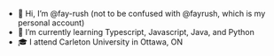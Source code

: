 - 👋 Hi, I’m @fay-rush (not to be confused with @fayrush, which is my personal account)
- 🌱 I’m currently learning Typescript, Javascript, Java, and Python
- 🎓 I attend Carleton University in Ottawa, ON

<!---
fay-rush/fay-rush is a ✨ special ✨ repository because its `README.md` (this file) appears on your GitHub profile.
You can click the Preview link to take a look at your changes.
--->

